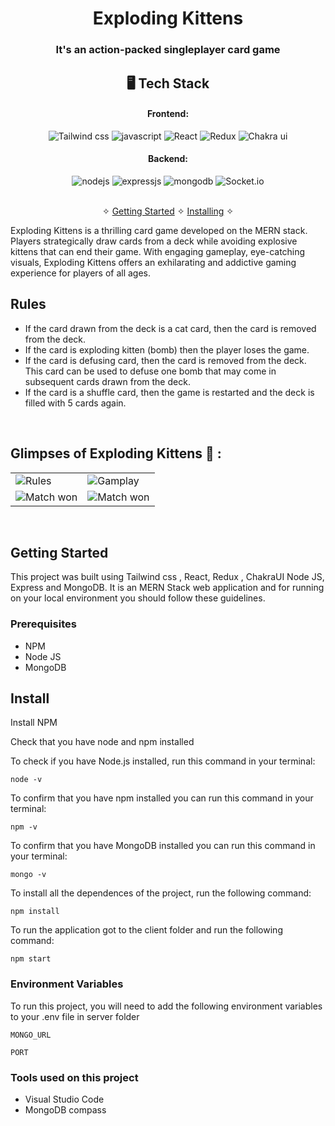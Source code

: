 <h1 align="center">Exploding Kittens</h1>

<h3 align="center">It's an action-packed singleplayer card game</h3>


<h2 align="center">🖥️ Tech Stack</h2>


<h4 align="center">Frontend:</h4>

<p align="center">

  <img src="https://img.shields.io/badge/Tailwind%20CSS-06B6D4.svg?style=for-the-badge&logo=Tailwind-CSS&logoColor=white" alt="Tailwind css" />
     <img src="https://img.shields.io/badge/JavaScript-F7DF1E.svg?style=for-the-badge&logo=JavaScript&logoColor=black" alt="javascript" />  
  <img src="https://img.shields.io/badge/React-61DAFB.svg?style=for-the-badge&logo=React&logoColor=black" alt="React" />
  <img src="https://img.shields.io/badge/Redux-764ABC.svg?style=for-the-badge&logo=Redux&logoColor=white" alt="Redux" />
  <img src="https://img.shields.io/badge/Chakra%20UI-319795.svg?style=for-the-badge&logo=Chakra-UI&logoColor=white" alt="Chakra ui" />

</p>


<h4 align="center">Backend:</h4>

<p align="center">
  <img src="https://img.shields.io/badge/Node.js-339933?style=for-the-badge&logo=nodedotjs&logoColor=white" alt="nodejs" />
   
  <img src="https://img.shields.io/badge/Express.js-000000?style=for-the-badge&logo=express&logoColor=white" alt="expressjs" />
  <img src="https://img.shields.io/badge/MongoDB-4EA94B?style=for-the-badge&logo=mongodb&logoColor=white" alt="mongodb" />
   <img src="https://img.shields.io/badge/Socket.io-010101.svg?style=for-the-badge&logo=socketdotio&logoColor=white" alt="Socket.io" />
    
</p>


<p align="center">
  <br />&#10023;
  <a href="#Getting-Started">Getting Started</a> &#10023; 
  <a href="#Install">Installing</a> &#10023;
  </p>

Exploding Kittens is a thrilling card game developed on the MERN  stack. Players strategically draw cards from a deck while avoiding explosive kittens that can end their game. With engaging gameplay, eye-catching visuals, Exploding Kittens offers an exhilarating and addictive gaming experience for players of all ages.

## Rules
- If the card drawn from the deck is a cat card, then the card is removed from the deck.
- If the card is exploding kitten (bomb) then the player loses the game.
- If the card is defusing card, then the card is removed from the deck. This card can be used to defuse one bomb that may come in subsequent cards drawn from the deck.
- If the card is a shuffle card, then the game is restarted and the deck is filled with 5 cards again.



<br />

## Glimpses of Exploding Kittens 🙈 :


<table>
  <tr>
    <td><img src="https://res.cloudinary.com/dynjwlpl3/image/upload/v1682148430/Exploding%20Kittens/game_2_q1jti4.png" alt="Rules" /></td>
    <td><img src="https://res.cloudinary.com/dynjwlpl3/image/upload/v1682148431/Exploding%20Kittens/game_3_oipgja.png" alt="Gamplay" /></td>
  </tr>
  <tr>
    <td><img src="https://res.cloudinary.com/dynjwlpl3/image/upload/v1682148430/Exploding%20Kittens/game_4_azan9z.png" alt="Match won" /></td>
    <td><img src="https://res.cloudinary.com/dynjwlpl3/image/upload/v1682148431/Exploding%20Kittens/game_5_ebvi23.png" alt="Match won" /></td>
  </tr>
</table>

<br />


## Getting Started

This project was built using Tailwind css , React, Redux , ChakraUI Node JS, Express and MongoDB. It is an MERN Stack web application and for running on your local environment you should follow these guidelines.


### Prerequisites

- NPM 
- Node JS
- MongoDB


## Install

Install NPM

Check that you have node and npm installed

To check if you have Node.js installed, run this command in your terminal:


```
node -v
```

To confirm that you have npm installed you can run this command in your terminal:


```
npm -v
```

To confirm that you have MongoDB installed you can run this command in your terminal:


```
mongo -v
```


To install all the dependences of the project, run the following command:


```
npm install
```


To run the application got to the client folder and run the following command:

```
npm start
```

### Environment Variables

To run this project, you will need to add the following environment variables to your .env file in server folder

`MONGO_URL`

`PORT`



### Tools used on this project

- Visual Studio Code
- MongoDB compass

<br/>


